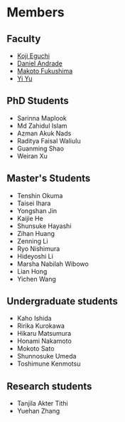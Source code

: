 # Members

## Faculty
- [Koji Eguchi](https://researchmap.jp/eguchi?lang=en)
- [Daniel Andrade](https://seeds.office.hiroshima-u.ac.jp/profile/en.80a89287f8ce0746520e17560c007669.html)
- [Makoto Fukushima](https://sites.google.com/site/mfukushimaweb)
- [Yi Yu](https://researchmap.jp/yiyu?lang=en)

## PhD Students
- Sarinna Maplook
- Md Zahidul Islam
- Azman Akuk Nads
- Raditya Faisal Waliulu
- Guanming Shao
- Weiran Xu

## Master's Students
- Tenshin Okuma
- Taisei Ihara
- Yongshan Jin
- Kaijie He
- Shunsuke Hayashi
- Zihan Huang
- Zenning Li
- Ryo Nishimura
- Hideyoshi Li
- Marsha Nabilah Wibowo
- Lian Hong
- Yichen Wang
		
## Undergraduate students
- Kaho Ishida
- Ririka Kurokawa
- Hikaru Matsumura
- Honami Nakamoto
- Mokoto Sato
- Shunnosuke Umeda
- Toshimune Kenmotsu

## Research students
- Tanjila Akter Tithi
- Yuehan Zhang
